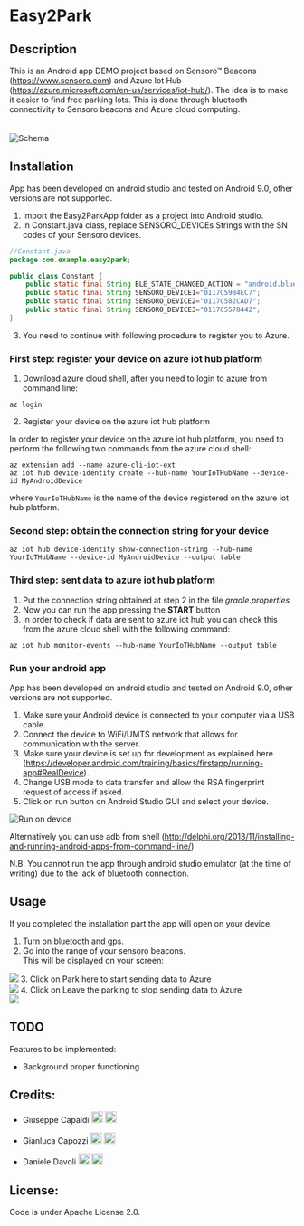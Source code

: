 # Easy2Park

## Description
This is an Android app DEMO project based on Sensoro™ Beacons (https://www.sensoro.com) and Azure Iot Hub (https://azure.microsoft.com/en-us/services/iot-hub/). The idea is to make it easier to find free parking lots. This is done through bluetooth connectivity to Sensoro beacons and Azure cloud computing.     
<br/><br/>
![Schema](https://github.com/GianlucaCapozzi/Easy2Park/blob/master/our_doc/readme_images/drawIO.jpg?raw=true)

## Installation
App has been developed on android studio and tested on Android 9.0, other versions are not supported.
1. Import the Easy2ParkApp folder as a project into Android studio.
2. In Constant.java class, replace SENSORO_DEVICEs Strings with the SN codes of your Sensoro devices.

```java
//Constant.java
package com.example.easy2park;

public class Constant {
    public static final String BLE_STATE_CHANGED_ACTION = "android.bluetooth.adapter.action.STATE_CHANGED";
    public static final String SENSORO_DEVICE1="0117C59B4EC7";
    public static final String SENSORO_DEVICE2="0117C582CAD7";
    public static final String SENSORO_DEVICE3="0117C5578442";
}
```
3. You need to continue with following procedure to register you to Azure.

### First step: register your device on azure iot hub platform

1. Download azure cloud shell, after you need to login to azure from command line:

```
az login
```
2. Register your device on the azure iot hub platform

In order to register your device on the azure iot hub platform, you need to perform the following two commands from
the azure cloud shell:

```
az extension add --name azure-cli-iot-ext
az iot hub device-identity create --hub-name YourIoTHubName --device-id MyAndroidDevice
```
where ```YourIoTHubName``` is the name of the device registered on the azure iot hub platform.

### Second step: obtain the connection string for your device

```
az iot hub device-identity show-connection-string --hub-name YourIoTHubName --device-id MyAndroidDevice --output table
```

### Third step: sent data to azure iot hub platform

1. Put the connection string obtained at step 2 in the file *gradle.properties*
2. Now you can run the app pressing the **START** button
3. In order to check if data are sent to azure iot hub you can check this from the azure cloud shell with the following command:

```
az iot hub monitor-events --hub-name YourIoTHubName --output table
```
### Run your android app

App has been developed on android studio and tested on Android 9.0, other versions are not supported.
1. Make sure your Android device is connected to your computer via a USB cable.
2. Connect the device to WiFi/UMTS network that allows for communication with the server. 
3. Make sure your device is set up for development as explained here (https://developer.android.com/training/basics/firstapp/running-app#RealDevice).
4. Change USB mode to data transfer and allow the RSA fingerprint request of access if asked.
5. Click on run button on Android Studio GUI and select your device.

![Run on device](https://github.com/GianlucaCapozzi/Easy2Park/blob/master/our_doc/readme_images/ss1.png?raw=true)

Alternatively you can use adb from shell (http://delphi.org/2013/11/installing-and-running-android-apps-from-command-line/)


N.B.
You cannot run the app through android studio emulator (at the time of writing) due to the lack of bluetooth connection.  

## Usage 
If you completed the installation part the app will open on your device. <br/>
1. Turn on bluetooth and gps. <br/>
2. Go into the range of your sensoro beacons. <br/>
This will be displayed on your screen: <br/>
<img src="https://raw.githubusercontent.com/GianlucaCapozzi/Easy2Park/master/our_doc/readme_images/mainImg.jpg" >  
3. Click on Park here to start sending data to Azure <br/>
<img src="https://raw.githubusercontent.com/GianlucaCapozzi/Easy2Park/master/our_doc/readme_images/mainImg2.jpg" >
4. Click on Leave the parking to stop sending data to Azure <br/>
<img src="https://raw.githubusercontent.com/GianlucaCapozzi/Easy2Park/master/our_doc/readme_images/mainImg3.jpg" >

## TODO
Features to be implemented:
- Background proper functioning

## Credits:
- Giuseppe Capaldi [<img src="https://raw.githubusercontent.com/GianlucaCapozzi/Easy2Park/master/our_doc/readme_images/gitIcon.png" height="20" width="20" >](https://github.com/not-a-genius)
					[<img src="https://raw.githubusercontent.com/GianlucaCapozzi/Easy2Park/master/our_doc/readme_images/inIcon.png" height="20" width="20" >](https://www.linkedin.com/in/giuseppe-capaldi-56688a171/)

- Gianluca Capozzi [<img src="https://raw.githubusercontent.com/GianlucaCapozzi/Easy2Park/master/our_doc/readme_images/gitIcon.png" height="20" width="20" >](https://github.com/GianlucaCapozzi)
					[<img src="https://raw.githubusercontent.com/GianlucaCapozzi/Easy2Park/master/our_doc/readme_images/inIcon.png" height="20" width="20" >](https://www.linkedin.com/in/gianluca-capozzi-b9a75a16b/)

- Daniele Davoli [<img src="https://raw.githubusercontent.com/GianlucaCapozzi/Easy2Park/master/our_doc/readme_images/gitIcon.png" height="20" width="20" >](https://github.com/danieledavoli)
					[<img src="https://raw.githubusercontent.com/GianlucaCapozzi/Easy2Park/master/our_doc/readme_images/inIcon.png" height="20" width="20" >](https://www.linkedin.com/in/danieledavoli/)
## License:
 Code is under Apache License 2.0.
